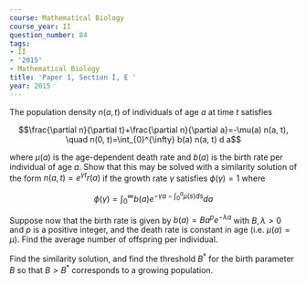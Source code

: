 ```yaml
---
course: Mathematical Biology
course_year: II
question_number: 84
tags:
- II
- '2015'
- Mathematical Biology
title: 'Paper 1, Section I, E '
year: 2015
---
```




The population density $n(a, t)$ of individuals of age $a$ at time $t$ satisfies

$$\frac{\partial n}{\partial t}+\frac{\partial n}{\partial a}=-\mu(a) n(a, t), \quad n(0, t)=\int_{0}^{\infty} b(a) n(a, t) d a$$

where $\mu(a)$ is the age-dependent death rate and $b(a)$ is the birth rate per individual of age $a$. Show that this may be solved with a similarity solution of the form $n(a, t)=e^{\gamma t} r(a)$ if the growth rate $\gamma$ satisfies $\phi(\gamma)=1$ where

$$\phi(\gamma)=\int_{0}^{\infty} b(a) e^{-\gamma a-\int_{0}^{a} \mu(s) d s} d a$$

Suppose now that the birth rate is given by $b(a)=B a^{p} e^{-\lambda a}$ with $B, \lambda>0$ and $p$ is a positive integer, and the death rate is constant in age (i.e. $\mu(a)=\mu)$. Find the average number of offspring per individual.

Find the similarity solution, and find the threshold $B^{*}$ for the birth parameter $B$ so that $B>B^{*}$ corresponds to a growing population.